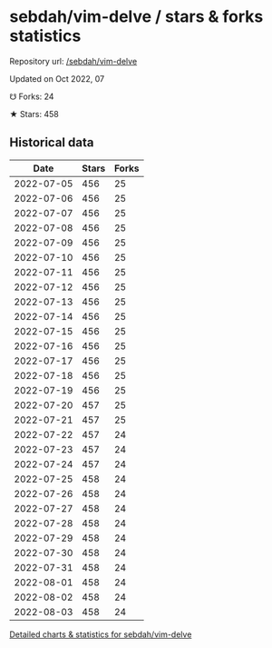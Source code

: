 # sebdah/vim-delve / stars & forks statistics

Repository url: [/sebdah/vim-delve](https://github.com/sebdah/vim-delve)

Updated on Oct 2022, 07

☋ Forks: 24

★ Stars: 458

## Historical data
| Date | Stars | Forks |
|------|-------|-------|
| 2022-07-05 | 456 | 25 | 
| 2022-07-06 | 456 | 25 | 
| 2022-07-07 | 456 | 25 | 
| 2022-07-08 | 456 | 25 | 
| 2022-07-09 | 456 | 25 | 
| 2022-07-10 | 456 | 25 | 
| 2022-07-11 | 456 | 25 | 
| 2022-07-12 | 456 | 25 | 
| 2022-07-13 | 456 | 25 | 
| 2022-07-14 | 456 | 25 | 
| 2022-07-15 | 456 | 25 | 
| 2022-07-16 | 456 | 25 | 
| 2022-07-17 | 456 | 25 | 
| 2022-07-18 | 456 | 25 | 
| 2022-07-19 | 456 | 25 | 
| 2022-07-20 | 457 | 25 | 
| 2022-07-21 | 457 | 25 | 
| 2022-07-22 | 457 | 24 | 
| 2022-07-23 | 457 | 24 | 
| 2022-07-24 | 457 | 24 | 
| 2022-07-25 | 458 | 24 | 
| 2022-07-26 | 458 | 24 | 
| 2022-07-27 | 458 | 24 | 
| 2022-07-28 | 458 | 24 | 
| 2022-07-29 | 458 | 24 | 
| 2022-07-30 | 458 | 24 | 
| 2022-07-31 | 458 | 24 | 
| 2022-08-01 | 458 | 24 | 
| 2022-08-02 | 458 | 24 | 
| 2022-08-03 | 458 | 24 | 


[Detailed charts & statistics for sebdah/vim-delve](https://reviewgithub.com/rep/sebdah/vim-delve)
